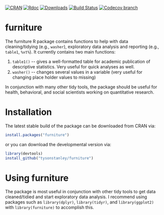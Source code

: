 [![CRAN](http://www.r-pkg.org/badges/version/furniture)](http://www.r-pkg.org/badges/version/furniture)
[![Rdoc](http://www.rdocumentation.org/badges/version/furniture)](http://www.rdocumentation.org/packages/furniture)
[![Downloads](http://cranlogs.r-pkg.org/badges/grand-total/furniture)](http://cranlogs.r-pkg.org/badges/grand-total/furniture)
[![Build Status](https://travis-ci.org/TysonStanley/furniture.svg?branch=master)](https://travis-ci.org/TysonStanley/furniture)
[![Codecov branch](https://img.shields.io/codecov/c/github/codecov/tysonstanley/master.svg?maxAge=2592000)](https://codecov.io/github/tysonstanley/furniture?branch=master)

# furniture

The furniture R package contains functions to help with data cleaning/tidying (e.g., `washer`), exploratory data analysis and reporting (e.g., `table1`, `%xt%`). It currently contains two main functions:

1. `table1()` -- gives a well-formatted table for academic publication of descriptive statistics. Very useful for quick analyses as well.
2. `washer()` -- changes several values in a variable (very useful for changing place holder values to missing)

In conjunction with many other tidy tools, the package should be useful for health, behavioral, and social scientists working on quantitative research.

# Installation

The latest stable build of the package can be downloaded from CRAN via:

```r
install.packages("furniture")
```

or you can download the developmental version via:

```r
library(devtools)
install_github("tysonstanley/furniture")
```


# Using furniture

The package is most useful in conjunction with other tidy tools to get data cleaned/tidied and start exploratory data analysis. I recommend using packages such as `library(dplyr)`, `library(tidyr)`, and `library(ggplot2)` with `library(furniture)` to accomplish this.



